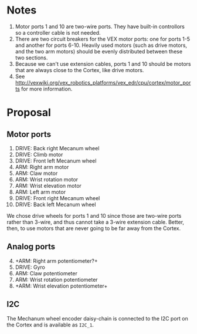 Notes
=====

1. Motor ports 1 and 10 are two-wire ports.  They have built-in controllors so
   a controller cable is not needed.
2. There are two circuit breakers for the VEX motor ports: one for ports 1-5
   and another for ports 6-10.  Heavily used motors (such as drive motors, and
   the two arm motors) should be evenly distributed between these two
   sections.
3. Because we can't use extension cables, ports 1 and 10 should be motors that
   are always close to the Cortex, like drive motors.
4. See http://vexwiki.org/vex_robotics_platforms/vex_edr/cpu/cortex/motor_ports
   for more information.

Proposal
========

Motor ports
-----------

1. DRIVE: Back right Mecanum wheel
2. DRIVE: Climb motor
3. DRIVE: Front left Mecanum wheel
4. ARM: Right arm motor
5. ARM: Claw motor
6. ARM: Wrist rotation motor
7. ARM: Wrist elevation motor
8. ARM: Left arm motor
9. DRIVE: Front right Mecanum wheel
10. DRIVE: Back left Mecanum wheel

We chose drive wheels for ports 1 and 10 since those are two-wire
ports rather than 3-wire, and thus cannot take a 3-wire extension
cable.  Better, then, to use motors that are never going to be far
away from the Cortex.

Analog ports
------------
4. +ARM: Right arm potentiometer?+
5. DRIVE: Gyro
6. ARM: Claw potentiometer
7. ARM: Wrist rotation potentiometer
8. +ARM: Wrist elevation potentiometer+

I2C
---

The Mechanum wheel encoder daisy-chain is connected to the I2C port on the Cortex and is available as `I2C_1`.
